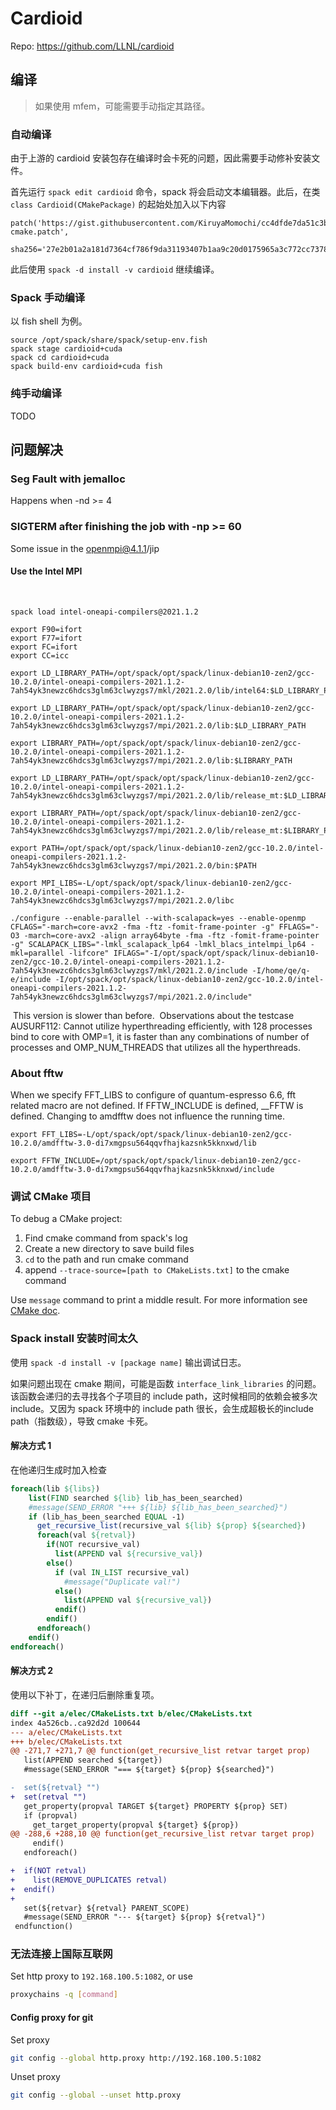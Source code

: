 # Cardioid

Repo: <https://github.com/LLNL/cardioid>

## 编译

> 如果使用 mfem，可能需要手动指定其路径。

### 自动编译

由于上游的 cardioid 安装包存在编译时会卡死的问题，因此需要手动修补安装文件。

首先运行 `spack edit cardioid` 命令，spack 将会启动文本编辑器。此后，在类 `class Cardioid(CMakePackage)` 的起始处加入以下内容

```
patch('https://gist.githubusercontent.com/KiruyaMomochi/cc4dfde7da51c3b11e45ab1079662693/raw/cardioid-cmake.patch',
    sha256='27e2b01a2a181d7364cf786f9da31193407b1aa9c20d0175965a3c772cc7378b')
```

此后使用 `spack -d install -v cardioid` 继续编译。

### Spack 手动编译

以 fish shell 为例。

```fish
source /opt/spack/share/spack/setup-env.fish
spack stage cardioid+cuda
spack cd cardioid+cuda
spack build-env cardioid+cuda fish
```

### 纯手动编译

TODO

## 问题解决

### Seg Fault with jemalloc

Happens when -nd >= 4

### SIGTERM after finishing the job with -np >= 60

Some issue in the openmpi@4.1.1/jip
​
#### Use the Intel MPI
​
```
spack load intel-oneapi-compilers@2021.1.2
​
export F90=ifort
export F77=ifort
export FC=ifort
export CC=icc
​
export LD_LIBRARY_PATH=/opt/spack/opt/spack/linux-debian10-zen2/gcc-10.2.0/intel-oneapi-compilers-2021.1.2-7ah54yk3newzc6hdcs3glm63clwyzgs7/mkl/2021.2.0/lib/intel64:$LD_LIBRARY_PATH
​
export LD_LIBRARY_PATH=/opt/spack/opt/spack/linux-debian10-zen2/gcc-10.2.0/intel-oneapi-compilers-2021.1.2-7ah54yk3newzc6hdcs3glm63clwyzgs7/mpi/2021.2.0/lib:$LD_LIBRARY_PATH
​
export LIBRARY_PATH=/opt/spack/opt/spack/linux-debian10-zen2/gcc-10.2.0/intel-oneapi-compilers-2021.1.2-7ah54yk3newzc6hdcs3glm63clwyzgs7/mpi/2021.2.0/lib:$LIBRARY_PATH
​
export LD_LIBRARY_PATH=/opt/spack/opt/spack/linux-debian10-zen2/gcc-10.2.0/intel-oneapi-compilers-2021.1.2-7ah54yk3newzc6hdcs3glm63clwyzgs7/mpi/2021.2.0/lib/release_mt:$LD_LIBRARY_PATH
​
export LIBRARY_PATH=/opt/spack/opt/spack/linux-debian10-zen2/gcc-10.2.0/intel-oneapi-compilers-2021.1.2-7ah54yk3newzc6hdcs3glm63clwyzgs7/mpi/2021.2.0/lib/release_mt:$LIBRARY_PATH
​
export PATH=/opt/spack/opt/spack/linux-debian10-zen2/gcc-10.2.0/intel-oneapi-compilers-2021.1.2-7ah54yk3newzc6hdcs3glm63clwyzgs7/mpi/2021.2.0/bin:$PATH
​
export MPI_LIBS=-L/opt/spack/opt/spack/linux-debian10-zen2/gcc-10.2.0/intel-oneapi-compilers-2021.1.2-7ah54yk3newzc6hdcs3glm63clwyzgs7/mpi/2021.2.0/libc
​
./configure --enable-parallel --with-scalapack=yes --enable-openmp CFLAGS="-march=core-avx2 -fma -ftz -fomit-frame-pointer -g" FFLAGS="-O3 -march=core-avx2 -align array64byte -fma -ftz -fomit-frame-pointer -g" SCALAPACK_LIBS="-lmkl_scalapack_lp64 -lmkl_blacs_intelmpi_lp64 -mkl=parallel -lifcore" IFLAGS="-I/opt/spack/opt/spack/linux-debian10-zen2/gcc-10.2.0/intel-oneapi-compilers-2021.1.2-7ah54yk3newzc6hdcs3glm63clwyzgs7/mkl/2021.2.0/include -I/home/qe/q-e/include -I/opt/spack/opt/spack/linux-debian10-zen2/gcc-10.2.0/intel-oneapi-compilers-2021.1.2-7ah54yk3newzc6hdcs3glm63clwyzgs7/mpi/2021.2.0/include" 
```
​
This version is slower than before.
​
Observations about the testcase AUSURF112: Cannot utilize hyperthreading efficiently, with 128 processes bind to core with OMP=1, it is faster than any combinations of number of processes and OMP_NUM_THREADS that utilizes all the hyperthreads.
​
### About fftw

When we specify FFT_LIBS to configure of quantum-espresso 6.6, fft related macro are not defined. If FFTW_INCLUDE is defined, __FFTW is defined. Changing to amdfftw does not influence the running time.
​
```
export FFT_LIBS=-L/opt/spack/opt/spack/linux-debian10-zen2/gcc-10.2.0/amdfftw-3.0-di7xmgpsu564qqvfhajkazsnk5kknxwd/lib
​
export FFTW_INCLUDE=/opt/spack/opt/spack/linux-debian10-zen2/gcc-10.2.0/amdfftw-3.0-di7xmgpsu564qqvfhajkazsnk5kknxwd/include
```

### 调试 CMake 项目

To debug a CMake project:

1. Find cmake command from spack's log
2. Create a new directory to save build files
3. `cd` to the path and run cmake command
4. append `--trace-source=[path to CMakeLists.txt]` to the cmake command

Use `message` command to print a middle result. For more information see [CMake doc](https://cmake.org/cmake/help/latest/command/message.html).

### Spack install 安装时间太久

使用 `spack -d install -v [package name]` 输出调试日志。 

如果问题出现在 cmake 期间，可能是函数 `interface_link_libraries` 的问题。
该函数会递归的去寻找各个子项目的 include path，这时候相同的依赖会被多次 include。又因为 spack 环境中的 include path 很长，会生成超极长的include path（指数级），导致 cmake 卡死。

#### 解决方式 1

在他递归生成时加入检查

```cmake
foreach(lib ${libs})
    list(FIND searched ${lib} lib_has_been_searched)    
    #message(SEND_ERROR "+++ ${lib} ${lib_has_been_searched}")
    if (lib_has_been_searched EQUAL -1)
      get_recursive_list(recursive_val ${lib} ${prop} ${searched})
      foreach(val ${retval})
        if(NOT recursive_val)
          list(APPEND val ${recursive_val})
        else()
          if (val IN_LIST recursive_val)
            #message("Duplicate val!")
          else()
            list(APPEND val ${recursive_val})
          endif()
        endif()
      endforeach()
    endif()
endforeach()
```

#### 解决方式 2

使用以下补丁，在递归后删除重复项。

```patch
diff --git a/elec/CMakeLists.txt b/elec/CMakeLists.txt
index 4a526cb..ca92d2d 100644
--- a/elec/CMakeLists.txt
+++ b/elec/CMakeLists.txt
@@ -271,7 +271,7 @@ function(get_recursive_list retvar target prop)
   list(APPEND searched ${target})
   #message(SEND_ERROR "=== ${target} ${prop} ${searched}")

-  set(${retval} "")
+  set(retval "")
   get_property(propval TARGET ${target} PROPERTY ${prop} SET)
   if (propval)
     get_target_property(propval ${target} ${prop})
@@ -288,6 +288,10 @@ function(get_recursive_list retvar target prop)
     endif()
   endforeach()

+  if(NOT retval)
+    list(REMOVE_DUPLICATES retval)
+  endif()
+
   set(${retvar} ${retval} PARENT_SCOPE)
   #message(SEND_ERROR "--- ${target} ${prop} ${retval}")
 endfunction()
```

### 无法连接上国际互联网

Set http proxy to `192.168.100.5:1082`, or use

```sh
proxychains -q [command]
```

#### Config proxy for git

Set proxy

```sh
git config --global http.proxy http://192.168.100.5:1082
```

Unset proxy

```sh
git config --global --unset http.proxy
```
